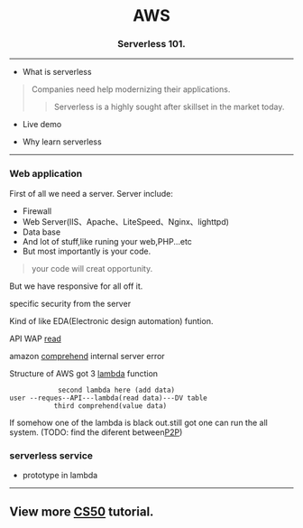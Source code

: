 <h1 align="center">AWS</h1>
<h3 align="center"> Serverless 101.</h3>

---


- What is serverless
> Companies need help modernizing their applications.
>> Serverless is a highly sought after skillset in the market today.

- Live demo
>
- Why learn serverless
---
### Web application
First of all we need a server.
Server include:
- Firewall
- Web Server(IIS、Apache、LiteSpeed、Nginx、lighttpd)
- Data base
- And lot of stuff,like runing your web,PHP...etc
- But most importantly is your code.
> your code will creat opportunity.

But we have responsive for all off it.



specific security from the server

Kind of like EDA(Electronic design automation) funtion.

API WAP
[read](https://www.kaspersky.com/resource-center/definitions/wep-vs-wpa)

amazon [comprehend](https://docs.aws.amazon.com/comprehend/latest/APIReference/API_StopTrainingEntityRecognizer.html) internal server error

Structure of AWS  got 3 [lambda](https://docs.aws.amazon.com/lambda/latest/dg/welcome.html) function
```
            second lambda here (add data)
user --reques--API---lambda(read data)---DV table
           third comprehend(value data)
```
If somehow one of the lambda is black out.still got one can run the all system. (TODO: find the diferent between[P2P](https://stackoverflow.com/questions/57395944/aws-x-ray-shows-absurdly-long-invoke-time-for-p2p-lambda-call))

### serverless service

- prototype in lambda 

----
View more [CS50](https://www.edx.org/course/introduction-computer-science-harvardx-cs50x?g_acctid=724-505-4034&g_campaign=gs-b2c-nonbrand-tier1geo-partner-harvard-core&g_campaignid=15417765031&g_adgroupid=131210224478&g_adid=588991333656&g_keyword=cs50&g_keywordid=kwd-296840910&g_network=g&utm_source=google&utm_campaign=gs-b2c-nonbrand-tier1geo-partner-harvard-core&utm_medium=cpc&utm_term=cs50&hsa_acc=7245054034&hsa_cam=15417765031&hsa_grp=131210224478&hsa_ad=588991333656&hsa_src=g&hsa_tgt=kwd-296840910&hsa_kw=cs50&hsa_mt=e&hsa_net=adwords&hsa_ver=3&gclid=CjwKCAjwh4ObBhAzEiwAHzZYU_20UQ28tstq2RaO8_qaM8ZO68CIjbDi8OoJIJwtoH5KaUcbLxqQSxoCQQ0QAvD_BwE) tutorial.
---